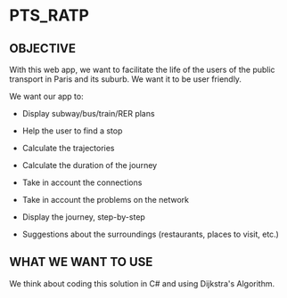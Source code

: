 # PTS_RATP

## OBJECTIVE

With this web app, we want to facilitate the life of the users of the public transport in Paris and its suburb. We want it to be user friendly.

We want our app to:

* Display subway/bus/train/RER plans
  
* Help the user to find a stop
    
* Calculate the trajectories
  
* Calculate the duration of the journey
  
* Take in account the connections
  
* Take in account the problems on the network
  
* Display the journey, step-by-step
  
* Suggestions about the surroundings (restaurants, places to visit, etc.)
  

## WHAT WE WANT TO USE

We think about coding this solution in C# and using Dijkstra's Algorithm.

